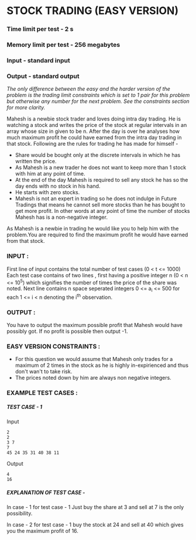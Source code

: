 #                                              STOCK TRADING (EASY VERSION)
###                                           Time limit per test - 2 s
###                                           Memory limit per test - 256 megabytes
###                                           Input - standard input
###                                           Output - standard output

*The only difference between the easy and the harder version of the problem is the trading limit constraints which is set to 1 pair for this problem but otherwise any number for the next problem. See the constraints section for more clarity.*

Mahesh is a newbie stock trader and loves doing intra day trading.
He is watching a stock and writes the price of the stock at regular intervals in an array whose size in given to be n. After the day is over he analyses how much maximum profit he could have earned from the intra day trading in that stock.
Following are the rules for trading he has made for himself - 
 - Share would be bought only at the discrete intervals in which he has written the price.
 - As Mahesh is a new trader he does not want to keep more than 1 stock with him at any point of time.
 - At the end of the day Mahesh is required to sell any stock he has so the day ends with no stock in his hand.
 - He starts with zero stocks.
 - Mahesh is not an expert in trading so he does not indulge in Future Tradings that means he cannot sell more stocks than he has bought to get more profit. In other words at any point of time the number of stocks Mahesh has is a non-negative integer.


As Mahesh is a newbie in trading he would like you to help him with the problem.You are required to find the maximum profit he would have earned from that stock.


### INPUT : 
First line of input contains the total number of test cases (0 < t <= 1000)
Each test case contains of two lines , first having a positive integer n (0 < n <= 10<sup>5</sup>) which signifies the number of times the price of the share was noted.
Next line contains n space seperated integers 0 <= a<sub>i</sub> <= 500 for each 1 <= i < n denoting the i<sup>th</sup> observation. 

### OUTPUT :
You have to output the maximum possible profit that Mahesh would have possibly got. If no profit is possible then output -1.


### EASY VERSION CONSTRAINTS :
 - For this question we would assume that Mahesh only trades for a maximum of 2 times in the stock as he is highly in-expirienced and thus don't wan't to take risk.
 - The prices noted down by him are always non negative integers.


### EXAMPLE TEST CASES :

#####  TEST CASE - 1

Input
```
2
2
3 7
7
45 24 35 31 40 38 11
```

Output
```
4
16
```

##### EXPLANATION OF TEST CASE -
In case - 1 for test case - 1   Just buy the share at 3 and sell at 7 is the only possibility.

In case - 2 for test case - 1   buy the stock at 24 and sell at 40 which gives you the maximum profit of 16.
